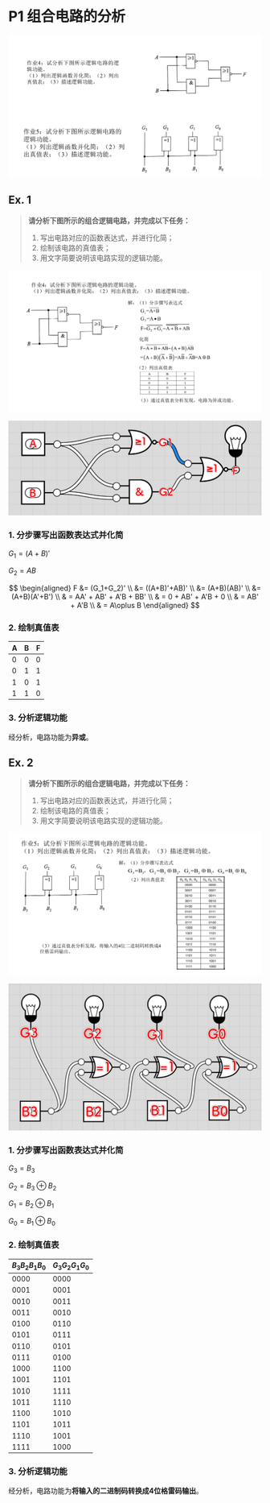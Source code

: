 # P1 组合电路的分析

![](attachments/psets-cjn-04.png)

## Ex. 1 

> **请分析下图所示的组合逻辑电路，并完成以下任务：**
> 
> 1. 写出电路对应的函数表达式，并进行化简；
> 2. 绘制该电路的真值表；
> 3. 用文字简要说明该电路实现的逻辑功能。

![](attachments/psets-cjn-05.png)

![](attachments/Pasted%20image%2020250520172650.png)

### 1. 分步骤写出函数表达式并化简

$G_1=(A+B)'$

$G_2=AB$


$$
\begin{aligned}
F &= (G_1+G_2)' \\
  &= ((A+B)'+AB)' \\
  &= (A+B)(AB)' \\
  &= (A+B)(A'+B') \\
  & = AA' + AB' + A'B + BB' \\
  & = 0 + AB' + A'B + 0 \\
  & = AB' + A'B \\
  & = A\oplus B
\end{aligned}
$$

### 2. 绘制真值表

| A   | B   | F   |
| --- | --- | --- |
| 0   | 0   | 0   |
| 0   | 1   | 1   |
| 1   | 0   | 1   |
| 1   | 1   | 0   |

### 3. 分析逻辑功能

经分析，电路功能为**异或**。
## Ex. 2

> **请分析下图所示的组合逻辑电路，并完成以下任务：**
> 
> 1. 写出电路对应的函数表达式，并进行化简；
> 2. 绘制该电路的真值表；
> 3. 用文字简要说明该电路实现的逻辑功能。

![](attachments/psets-cjn-06.png)

![](attachments/Pasted%20image%2020250520174121.png)

### 1. 分步骤写出函数表达式并化简

$G_3=B_3$

$G_2=B_3\oplus B_2$

$G_1=B_2\oplus B_1$

$G_0 = B_1\oplus B_0$

### 2. 绘制真值表

| $B_3B_2B_1B_0$ | $G_3G_2G_1G_0$ |
| -------------- | -------------- |
| 0000           | 0000           |
| 0001           | 0001           |
| 0010           | 0011           |
| 0011           | 0010           |
| 0100           | 0110           |
| 0101           | 0111           |
| 0110           | 0101           |
| 0111           | 0100           |
| 1000           | 1100           |
| 1001           | 1101           |
| 1010           | 1111           |
| 1011           | 1110           |
| 1100           | 1010           |
| 1101           | 1011           |
| 1110           | 1001           |
| 1111           | 1000           |
### 3. 分析逻辑功能

经分析，电路功能为**将输入的二进制码转换成4位格雷码输出**。


